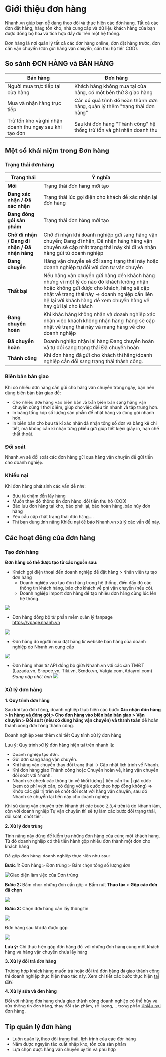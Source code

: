 # Giới thiệu đơn hàng

Nhanh.vn giúp bạn dễ dàng theo dõi và thực hiện các đơn hàng. Tất cả các đơn đặt hàng, hàng tồn kho, nhà cung cấp và dữ liệu khách hàng của bạn được đồng bộ hóa và tích hợp đầy đủ trên một hệ thống.

Đơn hàng là nơi quản lý tất cả các đơn hàng online, đơn đặt hàng trước, đơn cần vận chuyển (đơn gửi hãng vận chuyển, cần thu hộ tiền COD).

## So sánh ĐƠN HÀNG và BÁN HÀNG
**Bán hàng** | **Đơn hàng**
------------ | -------------
Người mua trực tiếp tại cửa hàng | Khách hàng không mua tại cửa hàng, có một bên thứ 3 giao hàng
Mua và nhận hàng trực tiếp | Cần có quá trình để hoàn thành đơn hàng, quản lý thêm "trạng thái đơn hàng"
Trừ tồn kho và ghi nhận doanh thu ngay sau khi tạo đơn | Sau khi đơn hàng "Thành công" hệ thống trừ tồn và ghi nhận doanh thu

## Một số khái niệm trong Đơn hàng

### Trạng thái đơn hàng
**Trạng thái** | **Ý nghĩa**
------------ | -------------
**Mới** | Trạng thái đơn hàng mới tạo
**Đang xác nhận / Đã xác nhận** | Trạng thái lúc gọi điện cho khách để xác nhận lại đơn hàng
**Đang đóng gói sản phẩm** | Trạng thái đơn hàng mới tạo
**Chờ đi nhận / Đang đi nhận / Đã nhận hàng** | Chờ đi nhận khi doanh nghiệp gửi sang hãng vận chuyển; Đang đi nhận, Đã nhận hàng hãng vận chuyển sẽ cập nhật trạng thái này khi đi và nhận hàng gửi từ doanh nghiệp
**Đang chuyển** | Hãng vận chuyển sẽ đổi sang trạng thái này hoặc doanh nghiệp tự đổi với đơn tự vận chuyển
**Thất bại** | Nếu hãng vận chuyển gửi hàng đến khách hàng nhưng vì một lý do nào đó khách không nhận hoặc không gửi được cho khách, hãng sẽ cập nhật về trạng thái này -> doanh nghiệp cần liên hệ lại với khách hàng để xem chuyển hàng về hay gửi lại cho khách
**Đang chuyển hoàn** | Khi khác hàng không nhận và doanh nghiệp xác nhận việc khách không nhận hàng, hãng sẽ cập nhật về trạng thái này và mang hàng về cho doanh nghiệp
**Đã chuyển hoàn** | Doanh nghiệp nhận lại hàng Đang chuyển hoàn và tự đổi sang trạng thái Đã chuyển hoàn
**Thành công** | Khi đơn hàng đã gửi cho khách thì hãng/doanh nghiệp cần đổi sang trạng thái thành công.

### Biên bản bàn giao
Khi có nhiều đơn hàng cần gửi cho hãng vận chuyển trong ngày, bạn nên dùng biên bản bàn giao để:
- Cho nhiều đơn hàng vào biên bản và bắn biên bản sang hãng vận chuyển cùng 1 thời điểm, giúp cho việc điều tin nhanh và tập trung hơn.
- In bảng tổng hợp số lượng sản phẩm để nhặt hàng và đóng gói nhanh hơn.
- In biên bản cho bưu tá kí xác nhận đã nhận tổng số đơn và bảng kê chi tiết, mà không cần kí nhận từng phiếu gửi giúp tiết kiệm giấy in, hạn chế thất thoát.

### Đối soát
Nhanh.vn sẽ đối soát các đơn hàng gửi qua hãng vận chuyển để gửi tiền cho doanh nghiệp.

### Khiếu nại 
Khi đơn hàng phát sinh các vấn đề như:

- Bưu tá chậm đến lấy hàng
- Muốn thay đổi thông tin đơn hàng, đổi tiền thu hộ (COD)
- Báo lưu đơn hàng tại kho, báo phát lại, báo hoàn hàng, báo hủy đơn hàng
- Yêu cầu cập nhật trạng thái đơn hàng....
- Thì bạn dùng tính năng Khiếu nại để báo Nhanh.vn xử lý các vấn đề này.

## Các hoạt động của đơn hàng 

### Tạo đơn hàng 

**Đơn hàng có thể được tạo từ các nguồn sau:**

- Khách gọi điện thoại đến doanh nghiệp để đặt hàng > Nhân viên tự tạo đơn hàng
  - Doanh nghiệp vào tạo đơn hàng trong hệ thống, điền đấy đủ các thông tin khách hàng, báo cho khách về phí vận chuyển (nếu có).
  - Doanh nghiệp import đơn hàng để tạo nhiều đơn hàng cùng lúc lên hệ thống.
  
![](https://raw.githubusercontent.com/nhanhapi/manual/master/docs/don-hang/img/gioi-thieu-don-hang-3.png)
  
- Đơn hàng đồng bộ từ phần mềm quản lý fanpage https://vpage.nhanh.vn

![](https://raw.githubusercontent.com/nhanhapi/manual/master/docs/don-hang/img/gioi-thieu-don-hang-2.png)

- Đơn hàng do người mua đặt hàng từ website bán hàng của doanh nghiệp do Nhanh.vn cung cấp

![](https://raw.githubusercontent.com/nhanhapi/manual/master/docs/don-hang/img/gioi-thieu-don-hang-1.png)

- Đơn hàng nhận từ API đồng bộ giữa Nhanh.vn với các sàn TMĐT (Lazada.vn, Shopee.vn, Tiki.vn, Sendo.vn, Vatgia.com, Adayroi.com)
*Đang cập nhật ảnh*
![](link)

### Xử lý đơn hàng
**1. Quy trình đơn hàng**

Sau khi tạo đơn hàng, doanh nghiệp thực hiện các bước **Xác nhận đơn hàng > In hàng và đóng gói > Cho đơn hàng vào biên bản bàn giao > Vận chuyển > Đối soát (nếu có dùng hãng vận chuyển) và thanh toán** để hoàn thành xong đơn hàng thành công.

Doanh nghiệp xem thêm chi tiết Quy trình xử lý đơn hàng 

Lưu ý: Quy trình xử lý đơn hàng hiện tại trên nhanh là:

- Doanh nghiệp tạo đơn.
- Gửi đơn sang hãng vận chuyển.
- Khi hãng vận chuyển thay đổi trạng thái -> Cập nhật lịch trình về Nhanh.
- Khi đơn hàng giao Thành công hoặc Chuyển hoàn về, hãng vận chuyển đối soát với Nhanh.
- Nhanh sẽ check các thông tin về khối lượng | tiền cần thu | giá cước (xem có phí vượt cân, có đúng với giá cước theo hợp đồng không) => Khớp các giá trị trên sẽ chốt đối soát với hãng vận chuyển, sau đó Nhanh sẽ chuyển lại tiền này cho doanh nghiệp.

Khi sử dụng vận chuyển trên Nhanh thì các bước 2,3,4 trên là do Nhanh làm, còn với doanh nghiệp Tự vận chuyển thì sẽ tự làm các bước đổi trạng thái, đối soát, chốt tiền.

**2. Xử lý đơn trùng** 

Tính năng này dùng để kiếm tra những đơn hàng của cùng một khách hàng. Từ đó doanh nghiệp có thể tiến hành gộp nhiều đơn thành một đơn cho khách hàng 

Để gộp đơn hàng, doanh nghiệp thực hiện như sau:

**Bước 1:** Đơn hàng > Đơn trùng > Bấm chọn tổng số lượng đơn

![Giao diện làm việc của Đơn trùng](https://raw.githubusercontent.com/nhanhapi/manual/master/docs/don-hang/img/gioi-thieu-don-hang-4.png)

**Bước 2:** Bấm chọn những đơn cần gộp > Bấm nút **Thao tác** > **Gộp các đơn đã chọn**

![](https://raw.githubusercontent.com/nhanhapi/manual/master/docs/don-hang/img/gioi-thieu-don-hang-5.png)

**Bước 3:** Chọn đơn hàng cần lấy thông tin

![](https://raw.githubusercontent.com/nhanhapi/manual/master/docs/don-hang/img/gioi-thieu-don-hang-6.png)

Đơn hàng sau khi đã được gộp

![](https://raw.githubusercontent.com/nhanhapi/manual/master/docs/don-hang/img/gioi-thieu-don-hang-7.png)


**Lưu ý:** Chỉ thực hiện gộp đơn hàng đối với những đơn hàng cùng một khách hàng và hãng vận chuyển chưa lấy hàng

**3. Xử lý đổi trả đơn hàng**

Trường hợp khách hàng muốn trả hoặc đổi trả đơn hàng đã giao thành công thì doanh nghiệp thực hiện thao tác này.
Xem chi tiết các bước thực hiện [tại đây](https://manual.nhanh.vn/ban-hang/tra-hang).

**4. Xử lý sửa và đơn hàng**

Đối với những đơn hàng chưa giao thành công doanh nghiệp có thể hủy và sửa thông tin đơn hàng, thay đổi sản phẩm, số lượng,... trong phần [Khiếu nại](link) đơn hàng. 

## Tip quản lý đơn hàng
- Luôn quản lý, theo dõi trạng thái, lịch trình của các đơn hàng
- Nắm được nguyên tắc xuất nhập kho, tồn của sản phẩm
- Lựa chọn được hãng vận chuyển uy tín và phù hợp
